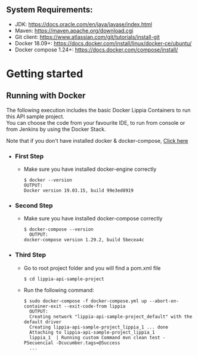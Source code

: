 ## System Requirements:
+ JDK: https://docs.oracle.com/en/java/javase/index.html 
+ Maven: https://maven.apache.org/download.cgi 
+ Git client: https://www.atlassian.com/git/tutorials/install-git 
+ Docker 18.09+: https://docs.docker.com/install/linux/docker-ce/ubuntu/
+ Docker compose 1.24+: https://docs.docker.com/compose/install/

# Getting started

## Running with Docker

The following execution includes the basic Docker Lippia Containers to run this API sample project.   
You can choose the code from your favourite IDE, to run from console or from Jenkins by using the Docker Stack.

Note that if you don't have installed docker & docker-compose, [Click here](#system-requirements)

+ ### First Step
  - Make sure you have installed docker-engine correctly   
    ```
    $ docker --version
    OUTPUT:
    Docker version 19.03.15, build 99e3ed8919
    ```   
    
+ ### Second Step
  - Make sure you have installed docker-compose correctly
    ```
    $ docker-compose --version
      OUTPUT:
    docker-compose version 1.29.2, build 5becea4c
    ```   

+ ### Third Step   
        
  - Go to root project folder and you will find a pom.xml file   
    ```
    $ cd lippia-api-sample-project
    ```   
        
  - Run the following command:   
    ```
    $ sudo docker-compose -f docker-compose.yml up --abort-on-container-exit --exit-code-from lippia
      OUTPUT:
      Creating network "lippia-api-sample-project_default" with the default driver
      Creating lippia-api-sample-project_lippia_1 ... done
      Attaching to lippia-api-sample-project_lippia_1
      lippia_1  | Running custom Command mvn clean test -PSecuencial -Dcucumber.tags=@Success
      ...
    ```   
